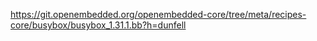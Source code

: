 https://git.openembedded.org/openembedded-core/tree/meta/recipes-core/busybox/busybox_1.31.1.bb?h=dunfell
